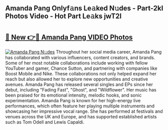## Amanda Pang Onlyf𝚊ns Le𝚊ked N𝚞des - Part-2kI Photos Video - Hot Part Le𝚊ks jwT2l

# <h2><a href="http://ab94335.deff.icu/?id=Amanda+Pang">🔗 New 👉🔴 Amanda Pang VIDEO Photos</a></h2>

[![Amanda Pang N𝚞des](https://i.imgur.com/rIISA9y.gif)](http://ab94335.deff.icu/?id=Amanda+Pang)
Throughout her social media career, Amanda Pang has collaborated with various influencers, content creators, and brands. Some of her most notable collaborations include working with fellow YouTuber and gamer, Chance Sutton, and partnering with companies like Boost Mobile and Nike. These collaborations not only helped expand her reach but also allowed her to explore new opportunities and creative avenues. Amanda Pang has released several singles and EPs since her debut, including "Fading Fast", "Ghost", and "Wildflower". Her music has been praised for its emotional intensity, melodic hooks, and sonic experimentation. Amanda Pang is known for her high-energy live performances, which often feature her playing multiple instruments and showcasing her impressive vocal range. She has performed at festivals and venues across the UK and Europe, and has supported established artists such as Tom Odell and Lewis Capaldi.
